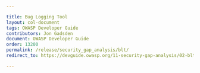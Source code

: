 ```yaml
---

title: Bug Logging Tool
layout: col-document
tags: OWASP Developer Guide
contributors: Jon Gadsden
document: OWASP Developer Guide
order: 13200
permalink: /release/security_gap_analysis/blt/
redirect_to: https://devguide.owasp.org/11-security-gap-analysis/02-blt/

---
```

